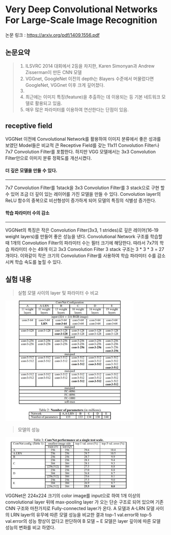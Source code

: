 Very Deep Convolutional Networks For Large-Scale Image Recognition
============================================================================
논문 링크 : <https://arxiv.org/pdf/1409.1556.pdf>   
   
   
   
논문요약
--------
>1. ILSVRC 2014 대회에서 2등을 차지한, Karen Simonyan과 Andrew Zisserman이 만든 CNN 모델
>2. VGGnet, GoogleNet 이전의 depth는 8layers 수준에서 머물렀다면 GoogleNet, VGGnet 이후 크게 깊어졌다.
>3. 
>4. 최근에는 이미지 특징(feature)을 추출하는 데 이용되는 등 기본 네트워크 모델로 활용되고 있음.
>5. 매우 많은 파라미터를 이용하여 연산한다는 단점이 있음.

receptive field
---------------
VGGNet 이전에 Convolutional Network를 활용하여 이미지 분류에서 좋은 성과를 보였던 Model들은 비교적 큰 Receptive Field를 갖는 11x11 Convolution Filter나 7x7 Convolution Filter를 포함한다. 하지만 VGG 모델에서는 3x3 Convolution Filter만으로 이미지 분류 정확도를 개선시켰다.   

#### 더 깊은 모델을 만들 수 있다.
---
7x7 Convolution Filter를 1stack을 3x3 Convolution Filter를 3 stack으로 구현 할 수 있어 조금 더 깊이 있는 레이어를 가진  모델을 만들 수 있다. Convolution layer의 ReLU 함수의 중복으로 비선형성이 증가하게 되어 모델의 특징의 식별성 증가한다. 
<br>   
#### 학습 파라미터 수의 감소   
---
VGGNet의 특징은 작은 Convolution Filter(3x3, 1 strides)로 깊은 레이어(16-19 weight layers)를 만들어 좋은 성능을 낸다. Convolutional Network 구조를 학습할 때 1개의 Convolution Filter의 파라미터 수는 필터 크기에 해당한다. 따라서 7x7의 학습 파라미터 수는 49개 이고 3x3 Convolution Filter 3 stack 구조는 3 * 3 * 3 = 27 개이다. 이와같이 작은 크기의 Convolution Filter를 사용하여 학습 파라미터 수를 감소 시켜 학습 속도를 높힐 수 있다.



실험 내용
---------
>실험 모델 사이의 layer 및 파라미터 수 비교   
   
<img src="/image/1.JPG" width="80%" height="80%" title="img1" alt="img1"></img>   
>모델의 성능   
   
<img src="/image/2.JPG" width="80%" height="80%" title="img1" alt="img1"></img>   
VGGNet은 224x224 크기의 color image를 input으로 하여 1개 이상의 convolutional layer 뒤에 max-pooling layer 가 오는 단순 구조로 되어 있으며 기존 CNN 구조와 마찬가지로 Fully-connected layer가 온다. A 모델과  A-LRN 모델 사이의 LRN layer의 유무에 따른 모델 성능을 비교한 결과 top-1 val.error와 top-5 val.error의 성능 향상이 없다고 판단하여  B 모델 ~ E 모델은 layer 깊이에 따른 모델 성능의 변화를 비교 하였다. 


